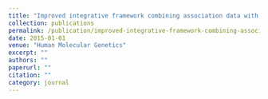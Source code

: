 ```yaml
---
title: "Improved integrative framework combining association data with gene expression features to prioritize Crohn's disease genes"
collection: publications
permalink: /publication/improved-integrative-framework-combining-association-data-wi/
date: 2015-01-01
venue: "Human Molecular Genetics"
excerpt: ""
authors: ""
paperurl: ""
citation: ""
category: journal
---
```


